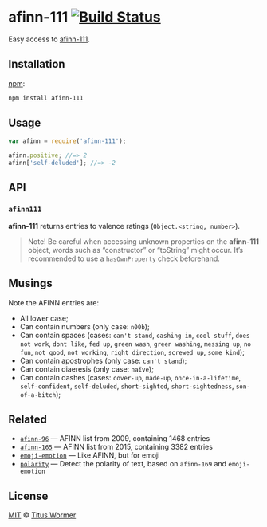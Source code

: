 # afinn-111 [![Build Status][travis-badge]][travis]

Easy access to [afinn-111][afinn111].

## Installation

[npm][]:

```bash
npm install afinn-111
```

## Usage

```js
var afinn = require('afinn-111');

afinn.positive; //=> 2
afinn['self-deluded']; //=> -2
```

## API

### `afinn111`

**afinn-111** returns entries to valence ratings (`Object.<string, number>`).

> Note!  Be careful when accessing unknown properties on the
> **afinn-111** object, words such as “constructor” or “toString”
> might occur.  It’s recommended to use a `hasOwnProperty` check
> beforehand.

## Musings

Note the AFINN entries are:

*   All lower case;
*   Can contain numbers (only case: `n00b`);
*   Can contain spaces (cases: `can't stand`, `cashing in`,
    `cool stuff`, `does not work`, `dont like`, `fed up`, `green wash`,
    `green washing`, `messing up`, `no fun`, `not good`, `not working`,
    `right direction`, `screwed up`, `some kind`);
*   Can contain apostrophes (only case: `can't stand`);
*   Can contain diaeresis (only case: `naïve`);
*   Can contain dashes (cases: `cover-up`, `made-up`,
    `once-in-a-lifetime`, `self-confident`, `self-deluded`,
    `short-sighted`, `short-sightedness`, `son-of-a-bitch`);

## Related

*   [`afinn-96`](https://github.com/words/afinn-96)
    — AFINN list from 2009, containing 1468 entries
*   [`afinn-165`](https://github.com/words/afinn-165)
    — AFINN list from 2015, containing 3382 entries
*   [`emoji-emotion`](https://github.com/words/emoji-emotion)
    — Like AFINN, but for emoji
*   [`polarity`](https://github.com/words/polarity)
    — Detect the polarity of text, based on `afinn-169` and `emoji-emotion`

## License

[MIT][license] © [Titus Wormer][author]

<!-- Definitions -->

[travis-badge]: https://img.shields.io/travis/words/afinn-111.svg

[travis]: https://travis-ci.org/words/afinn-111

[npm]: https://docs.npmjs.com/cli/install

[license]: LICENSE

[author]: http://wooorm.com

[afinn111]: http://www2.imm.dtu.dk/pubdb/views/publication_details.php?id=6010
